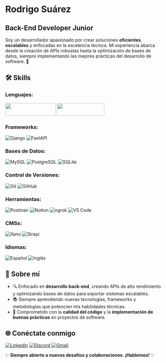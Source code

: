 # Rodrigo Suárez

## Back-End Developer Junior

Soy un desarrollador apasionado por crear soluciones **eficientes**, **escalables** y enfocadas en la excelencia técnica. Mi experiencia abarca desde la creación de APIs robustas hasta la optimización de bases de datos, siempre implementando las mejores prácticas del desarrollo de software. 🚀

## 🛠️ Skills

### Lenguajes:
<img src="https://img.shields.io/badge/-Python-3776AB?logo=python&logoColor=white" width="160" height="40">
<img src="https://img.shields.io/badge/-SQL-4479A1?logo=sql&logoColor=white" width="150" height="40">

### Frameworks:
![Django](https://img.shields.io/badge/-Django-092E20?logo=django&logoColor=white)
![FastAPI](https://img.shields.io/badge/-FastAPI-009688?logo=fastapi&logoColor=white)

### Bases de Datos:
![MySQL](https://img.shields.io/badge/-MySQL-4479A1?logo=mysql&logoColor=white)
![PostgreSQL](https://img.shields.io/badge/-PostgreSQL-336791?logo=postgresql&logoColor=white)
![SQLite](https://img.shields.io/badge/-SQLite-003B57?logo=sqlite&logoColor=white)

### Control de Versiones:
![Git](https://img.shields.io/badge/-Git-F05032?logo=git&logoColor=white)
![GitHub](https://img.shields.io/badge/-GitHub-181717?logo=github&logoColor=white)

### Herramientas:
![Postman](https://img.shields.io/badge/-Postman-FF6C37?logo=postman&logoColor=white)
![Notion](https://img.shields.io/badge/-Notion-000000?logo=notion&logoColor=white)
![ngrok](https://img.shields.io/badge/-ngrok-1F1F1F?logo=ngrok&logoColor=white)
![VS Code](https://img.shields.io/badge/-Visual%20Studio%20Code-007ACC?logo=visualstudiocode&logoColor=white)

### CMSs:
![Xano](https://img.shields.io/badge/-Xano-0078D7?logo=xano&logoColor=white)
![Strapi](https://img.shields.io/badge/-Strapi-2F2E8B?logo=strapi&logoColor=white)

### Idiomas:
![Español](https://img.shields.io/badge/-Espa%C3%B1ol%20(Nativo)-FF0000?logo=googletranslate&logoColor=white)
![Inglés](https://img.shields.io/badge/-Ingl%C3%A9s%20(Intermedio)-0078D7?logo=googletranslate&logoColor=white)

## 📌 Sobre mí
- 🔍 Enfocado en **desarrollo back-end**, creando APIs de alto rendimiento y optimizando bases de datos para soportar sistemas escalables.
- 📚 Siempre aprendiendo nuevas tecnologías, frameworks y metodologías que potencien mis habilidades técnicas.
- 🧠 Comprometido con la **calidad del código** y la **implementación de buenas prácticas** en proyectos de software.

## 🌐 Conéctate conmigo

[![LinkedIn](https://img.shields.io/badge/-LinkedIn-0A66C2?logo=linkedin&logoColor=white)](https://www.linkedin.com/in/rodrigo-suarez-85225a318/)
[![Discord](https://img.shields.io/badge/-Discord-5865F2?logo=discord&logoColor=white)](discordapp.com/users/rodrigo#9108)
[![Gmail](https://img.shields.io/badge/-Gmail-EA4335?logo=gmail&logoColor=white)](mailto:rodrigo.facultad.unsj@gmail.com)

✨ **Siempre abierto a nuevos desafíos y colaboraciones. ¡Hablemos!** ✨


<!--
# 💻 **Rodrigo Suárez**

### **Back-End Developer Junior**

Soy un desarrollador apasionado por crear soluciones **eficientes**, **escalables** y enfocadas en la excelencia técnica. Mi experiencia abarca desde la creación de APIs robustas hasta la optimización de bases de datos, siempre implementando las mejores prácticas del desarrollo de software. 🚀

## **🛠️ Skills**

**Lenguajes:**  
![Python](https://img.shields.io/badge/-Python-3776AB?logo=python&logoColor=white) ![SQL](https://img.shields.io/badge/-SQL-4479A1?logo=sql&logoColor=white)  

**Frameworks:**  
![Django](https://img.shields.io/badge/-Django-092E20?logo=django&logoColor=white) ![FastAPI](https://img.shields.io/badge/-FastAPI-009688?logo=fastapi&logoColor=white)  

**Bases de Datos:**  
![MySQL](https://img.shields.io/badge/-MySQL-4479A1?logo=mysql&logoColor=white) ![PostgreSQL](https://img.shields.io/badge/-PostgreSQL-336791?logo=postgresql&logoColor=white) ![SQLite](https://img.shields.io/badge/-SQLite-003B57?logo=sqlite&logoColor=white)  

**Control de Versiones:**  
![Git](https://img.shields.io/badge/-Git-F05032?logo=git&logoColor=white) ![GitHub](https://img.shields.io/badge/-GitHub-181717?logo=github&logoColor=white)  

**Herramientas:**  
![Postman](https://img.shields.io/badge/-Postman-FF6C37?logo=postman&logoColor=white) ![Notion](https://img.shields.io/badge/-Notion-000000?logo=notion&logoColor=white) ![ngrok](https://img.shields.io/badge/-ngrok-1F1F1F?logo=ngrok&logoColor=white) ![VS Code](https://img.shields.io/badge/-Visual%20Studio%20Code-007ACC?logo=visualstudiocode&logoColor=white)  

**CMSs:**  
![Xano](https://img.shields.io/badge/-Xano-0078D7?logo=xano&logoColor=white) ![Strapi](https://img.shields.io/badge/-Strapi-2F2E8B?logo=strapi&logoColor=white)  

**Idiomas:**  
![Español](https://img.shields.io/badge/-Espa%C3%B1ol%20(Nativo)-FF0000?logo=googletranslate&logoColor=white) ![Inglés](https://img.shields.io/badge/-Ingl%C3%A9s%20(Intermedio)-0078D7?logo=googletranslate&logoColor=white)  

## **📌 Sobre mí**

- 🔍 Enfocado en **desarrollo back-end**, creando APIs de alto rendimiento y optimizando bases de datos para soportar sistemas escalables.
- 📚 Siempre aprendiendo nuevas tecnologías, frameworks y metodologías que potencien mis habilidades técnicas.
- 🧠 Comprometido con la **calidad del código** y la **implementación de buenas prácticas** en proyectos de software.

## **🌐 Conéctate conmigo**

[![LinkedIn](https://img.shields.io/badge/-LinkedIn-0A66C2?logo=linkedin&logoColor=white&logoWidth=100)](https://www.linkedin.com/in/rodrigo-suarez-85225a318/) [![Discord](https://img.shields.io/badge/-Discord-5865F2?logo=discord&logoColor=white)](rodrigo#9108)   [![Gmail](https://img.shields.io/badge/-Gmail-EA4335?logo=gmail&logoColor=white)](mailto:rodrigo.facultad.unsj@gmail.com)  

✨ **Siempre abierto a nuevos desafíos y colaboraciones. ¡Hablemos!** ✨



<!--
# 👋 ¡Hola, soy Rodrigo! 

¡Bienvenido a mi perfil de GitHub! Soy un **Back-End Developer Junior** apasionado por crear soluciones eficientes y escalables, y siempre en busca de nuevos desafíos tecnológicos. 🚀  

## 💻 Skills  
- **Lenguajes:** Python, SQL  
- **Frameworks:** Django, FastAPI  
- **Bases de Datos:** MySQL, PostgreSQL, SQLite  
- **Control de Versiones:** Git & GitHub
- **Herramientas:** Notion, ngrok, Postman, Visual Studio Code
- **CMSs:** Xano, Strapi
- **Idiomas:**  
  - Español (Nativo)  
  - Inglés (Intermedio)  

## 🚀 Sobre mí  
Actualmente estoy desarrollando mis habilidades como desarrollador back-end, aprendiendo nuevas tecnologías y contribuyendo a proyectos que me permitan crecer profesionalmente. Mi enfoque está en el desarrollo de APIs, la optimización de bases de datos y la implementación de buenas prácticas en el desarrollo de software.  


## 🌐 Conéctate conmigo  
- [LinkedIn](https://www.linkedin.com/in/rodrigo-suarez-85225a318/)  

✨ **Siempre abierto a nuevas oportunidades y colaboraciones. ¡Hablemos!** ✨  

<!--
**Rodrigo-Suarez/Rodrigo-Suarez** is a ✨ _special_ ✨ repository because its `README.md` (this file) appears on your GitHub profile.

Here are some ideas to get you started:

- 🔭 I’m currently working on ...
- 🌱 I’m currently learning ...
- 👯 I’m looking to collaborate on ...
- 🤔 I’m looking for help with ...
- 💬 Ask me about ...
- 📫 How to reach me: ...
- 😄 Pronouns: ...
- ⚡ Fun fact: ...
-->
